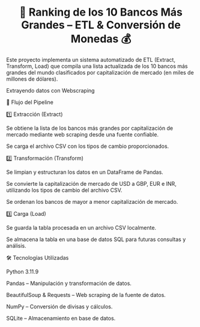 <h1 align="center">🏦 Ranking de los 10 Bancos Más Grandes – ETL & Conversión de Monedas 💰</h1>

Este proyecto implementa un sistema automatizado de ETL (Extract, Transform, Load) que compila una lista actualizada de los 10 bancos más grandes del mundo clasificados por capitalización de mercado (en miles de millones de dólares).

Extrayendo datos con Webscraping



🚀 Flujo del Pipeline

1️⃣ Extracción (Extract)

Se obtiene la lista de los bancos más grandes por capitalización de mercado mediante web scraping desde una fuente confiable.

Se carga el archivo CSV con los tipos de cambio proporcionados.

2️⃣ Transformación (Transform)

Se limpian y estructuran los datos en un DataFrame de Pandas.

Se convierte la capitalización de mercado de USD a GBP, EUR e INR, utilizando los tipos de cambio del archivo CSV.

Se ordenan los bancos de mayor a menor capitalización de mercado.

3️⃣ Carga (Load)

Se guarda la tabla procesada en un archivo CSV localmente.

Se almacena la tabla en una base de datos SQL para futuras consultas y análisis.

🛠 Tecnologías Utilizadas

Python 3.11.9

Pandas – Manipulación y transformación de datos.

BeautifulSoup & Requests – Web scraping de la fuente de datos.

NumPy – Conversión de divisas y cálculos.

SQLite  – Almacenamiento en base de datos.

